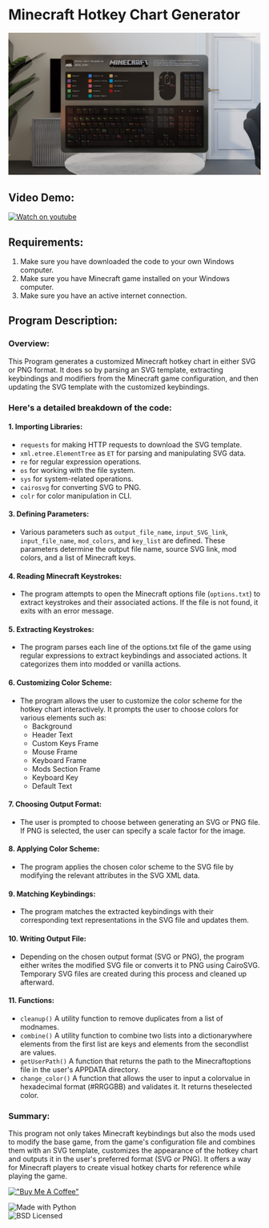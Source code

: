 # Minecraft Hotkey Chart Generator

![alt text](showcase.png)

## Video Demo:

[![Watch on youtube](https://img.shields.io/badge/Watch_on_youtube-000000?style=for-the-badge&logo=youtube&logoColor=white)](https://www.youtube.com/watch?v=SlrZR0yFiYM)

## Requirements:

1. Make sure you have downloaded the code to your own Windows computer.
2. Make sure you have Minecraft game installed on your Windows computer.
3. Make sure you have an active internet connection.

## Program Description:

### Overview:
This Program generates a customized Minecraft hotkey chart in either SVG or PNG format. It does so by parsing an SVG template, extracting keybindings and modifiers from the Minecraft game configuration, and then updating the SVG template with the customized keybindings.

### Here's a detailed breakdown of the code:
#### 1. Importing Libraries:
   - `requests` for making HTTP requests to download the SVG template.
   - `xml.etree.ElementTree` as `ET` for parsing and manipulating SVG data.
   - `re` for regular expression operations.
   - `os` for working with the file system.
   - `sys` for system-related operations.
   - `cairosvg` for converting SVG to PNG.
   - `colr` for color manipulation in CLI.


#### 3. Defining Parameters:
- Various parameters such as `output_file_name`, `input_SVG_link`, `input_file_name`, `mod_colors`, and `key_list` are defined. These parameters determine the output file name, source SVG link, mod colors, and a list of Minecraft keys.


#### 4. Reading Minecraft Keystrokes:
- The program attempts to open the Minecraft options file (`options.txt`) to extract keystrokes and their associated actions. If the file is not found, it exits with an error message.


#### 5. Extracting Keystrokes:
- The program parses each line of the options.txt file of the game using regular expressions to extract keybindings and associated actions. It categorizes them into modded or vanilla actions.


#### 6. Customizing Color Scheme:
- The program allows the user to customize the color scheme for the hotkey chart interactively. It prompts the user to choose colors for various elements such as:
    - Background
    - Header Text
    - Custom Keys Frame
    - Mouse Frame
    - Keyboard Frame
    - Mods Section Frame
    - Keyboard Key
    - Default Text

#### 7. Choosing Output Format:
- The user is prompted to choose between generating an SVG or PNG file. If PNG is selected, the user can specify a scale factor for the image.


#### 8. Applying Color Scheme:
- The program applies the chosen color scheme to the SVG file by modifying the relevant attributes in the SVG XML data.


#### 9. Matching Keybindings:
- The program matches the extracted keybindings with their corresponding text representations in the SVG file and updates them.


#### 10. Writing Output File:
- Depending on the chosen output format (SVG or PNG), the program either writes the modified SVG file or converts it to PNG using CairoSVG. Temporary SVG files are created during this process and cleaned up afterward.


#### 11. Functions:
- `cleanup()` A utility function to remove duplicates from a list of modnames.
- `combine()` A utility function to combine two lists into a dictionarywhere elements from the first list are keys and elements from the secondlist are values.
- `getUserPath()` A function that returns the path to the Minecraftoptions file in the user's APPDATA directory.
- `change_color()` A function that allows the user to input a colorvalue in hexadecimal format (#RRGGBB) and validates it. It returns theselected color.


### Summary:
This program not only takes Minecraft keybindings but also the mods used to modify the base game, from the game's configuration file and combines them with an SVG template, customizes the appearance of the hotkey chart and outputs it in the user's preferred format (SVG or PNG). It offers a way for Minecraft players to create visual hotkey charts for reference while playing the game.

[!["Buy Me A Coffee"](https://www.buymeacoffee.com/assets/img/custom_images/orange_img.png)](https://www.buymeacoffee.com/abdbbdii)

![Made with Python](https://img.shields.io/badge/Made_with_Python-3776AB?style=for-the-badge&logo=python&logoColor=white)<br>
![BSD Licensed](https://img.shields.io/badge/BSD_Licensed-AB2B28?style=for-the-badge&logo=bsd&logoColor=white)
